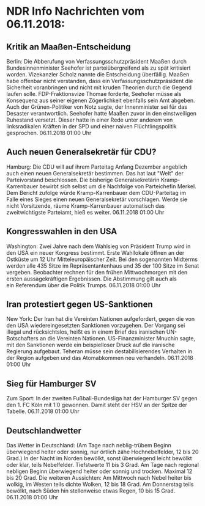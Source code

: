 # NDR Info Nachrichten vom 06.11.2018:


## Kritik an Maaßen-Entscheidung
Berlin: Die Abberufung von Verfassungsschutzpräsident Maaßen durch Bundesinnenminister Seehofer ist parteiübergreifend als zu spät kritisiert worden. Vizekanzler Scholz nannte die Entscheidung überfällig. Maaßen habe offenbar nicht verstanden, dass ein Verfassungsschutzpräsident die Sicherheit voranbringen und nicht mit kruden Theorien durch die Gegend laufen solle. FDP-Fraktionsvize Thomae forderte, Seehofer müsse als Konsequenz aus seiner eigenen Zögerlichkeit ebenfalls sein Amt abgeben. Auch der Grünen-Politiker von Notz sagte, der Innenminister sei für das Desaster verantwortlich. Seehofer hatte Maaßen zuvor in den einstweiligen Ruhestand versetzt. Dieser hatte in einer Rede unter anderem von linksradikalen Kräften in der SPD und einer naiven Flüchtlingspolitik gesprochen. 06.11.2018 01:00 Uhr 

## Auch neuen Generalsekretär für CDU?
Hamburg: Die CDU will auf ihrem Parteitag Anfang Dezember angeblich auch einen neuen Generalsekretär bestimmen. Das hat laut "Welt" der Parteivorstand beschlossen. Die bisherige Generalsekretärin Kramp-Karrenbauer bewirbt sich selbst um die Nachfolge von Parteichefin Merkel. Dem Bericht zufolge würde Kramp-Karrenbauer dem CDU-Parteitag im Falle eines Sieges einen neuen Generalsekretär vorschlagen. Werde sie nicht Vorsitzende, räume Kramp-Karrenbauer automatisch das zweitwichtigste Parteiamt, hieß es weiter. 06.11.2018 01:00 Uhr 

## Kongresswahlen in den USA
Washington: Zwei Jahre nach dem Wahlsieg von Präsident Trump wird in den USA ein neuer Kongress bestimmt. Erste Wahllokale öffnen an der Ostküste um 12 Uhr Mitteleuropäischer Zeit. Bei den sogenannten Midterms werden alle 435 Sitze im Repräsentantenhaus und 35 der 100 Sitze im Senat vergeben. Beobachter rechnen für den frühen Mittwochmorgen mit den ersten aussagekräftigen Ergebnissen. Die Abstimmung gilt auch als ein Referendum über die Politik Trumps. 06.11.2018 01:00 Uhr 

## Iran protestiert gegen US-Sanktionen
New York: Der Iran hat die Vereinten Nationen aufgefordert, gegen die von den USA wiedereingesetzten Sanktionen vorzugehen. Der Vorgang sei illegal und rücksichtslos, heißt es in einem Brief des iranischen UN-Botschafters an die Vereinten Nationen. US-Finanzminister Mnuchin sagte, mit den Sanktionen werde ein beispielloser Druck auf die iranische Regierung aufgebaut. Teheran müsse sein destabilisierendes Verhalten in der Region aufgeben und das Atomabkommen neu verhandeln. 06.11.2018 01:00 Uhr 

## Sieg für Hamburger SV
Zum Sport: In der zweiten Fußball-Bundesliga hat der Hamburger SV gegen den 1. FC Köln mit 1:0 gewonnen. Damit steht der HSV an der Spitze der Tabelle. 06.11.2018 01:00 Uhr 

## Deutschlandwetter
Das Wetter in Deutschland:
(Am Tage nach neblig-trübem Beginn überwiegend heiter oder sonnig, nur örtlich zähe Hochnebelfelder, 12 bis 20 Grad.) In der Nacht im Norden bewölkt, sonst überwiegend leicht bewölkt oder klar, teils Nebelfelder. Tiefstwerte 11 bis 3 Grad. Am Tage nach regional nebligen Beginn überwiegend heiter oder sonnig und trocken. Maximal 12 bis 20 Grad. Die weiteren Aussichten: Am Mittwoch nach Nebel heiter bis wolkig, im Westen teils dichte Wolken, 12 bis 18 Grad. Am Donnerstag teils bewölkt, nach Süden hin stellenweise etwas Regen, 10 bis 15 Grad. 06.11.2018 01:00 Uhr 
